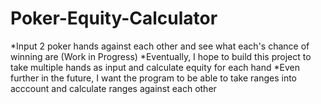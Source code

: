 # Poker-Equity-Calculator
*Input 2 poker hands against each other and see what each's chance of winning are (Work in Progress)
*Eventually, I hope to build this project to take multiple hands as input and calculate equity for each hand
*Even further in the future, I want the program to be able to take ranges into acccount and calculate ranges against each other
